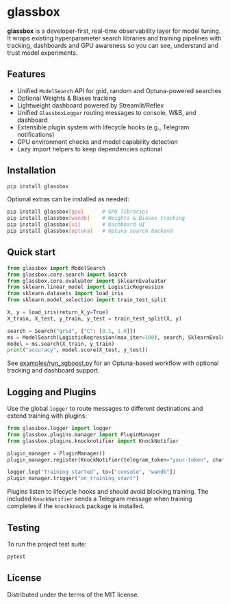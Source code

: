 # glassbox

**glassbox** is a developer-first, real-time observability layer for model tuning. It wraps existing hyperparameter search libraries and training pipelines with tracking, dashboards and GPU awareness so you can see, understand and trust model experiments.

## Features
- Unified `ModelSearch` API for grid, random and Optuna-powered searches
- Optional Weights & Biases tracking
- Lightweight dashboard powered by Streamlit/Reflex
- Unified `GlassboxLogger` routing messages to console, W&B, and dashboard
- Extensible plugin system with lifecycle hooks (e.g., Telegram notifications)
- GPU environment checks and model capability detection
- Lazy import helpers to keep dependencies optional

## Installation
```bash
pip install glassbox
```

Optional extras can be installed as needed:
```bash
pip install glassbox[gpu]      # GPU libraries
pip install glassbox[wandb]    # Weights & Biases tracking
pip install glassbox[ui]       # Dashboard UI
pip install glassbox[optuna]   # Optuna search backend
```

## Quick start
```python
from glassbox import ModelSearch
from glassbox.core.search import Search
from glassbox.core.evaluator import SklearnEvaluator
from sklearn.linear_model import LogisticRegression
from sklearn.datasets import load_iris
from sklearn.model_selection import train_test_split

X, y = load_iris(return_X_y=True)
X_train, X_test, y_train, y_test = train_test_split(X, y)

search = Search("grid", {"C": [0.1, 1.0]})
ms = ModelSearch(LogisticRegression(max_iter=100), search, SklearnEvaluator())
model = ms.search(X_train, y_train)
print("accuracy", model.score(X_test, y_test))
```

See [examples/run_xgboost.py](glassbox/examples/run_xgboost.py) for an Optuna-based workflow with optional tracking and dashboard support.

## Logging and Plugins

Use the global `logger` to route messages to different destinations and extend training with plugins:

```python
from glassbox.logger import logger
from glassbox.plugins.manager import PluginManager
from glassbox.plugins.knocknotifier import KnockNotifier

plugin_manager = PluginManager()
plugin_manager.register(KnockNotifier(telegram_token="your-token", chat_id=123456))

logger.log("Training started", to=["console", "wandb"])
plugin_manager.trigger("on_training_start")
```

Plugins listen to lifecycle hooks and should avoid blocking training. The included `KnockNotifier` sends a Telegram message when training completes if the `knockknock` package is installed.

## Testing
To run the project test suite:
```bash
pytest
```

## License
Distributed under the terms of the MIT license.
